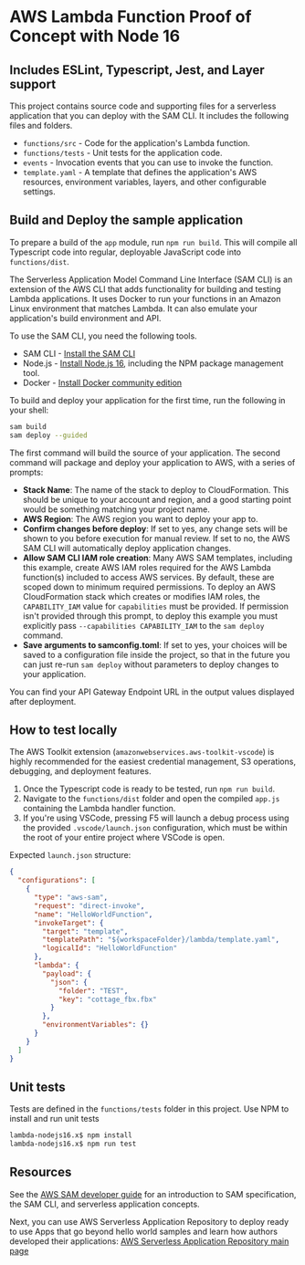 # AWS Lambda Function Proof of Concept with Node 16

## Includes ESLint, Typescript, Jest, and Layer support

This project contains source code and supporting files for a serverless application that you can deploy with the SAM CLI. It includes the following files and folders.

- `functions/src` - Code for the application's Lambda function.
- `functions/tests` - Unit tests for the application code.
- `events` - Invocation events that you can use to invoke the function.
- `template.yaml` - A template that defines the application's AWS resources, environment variables, layers, and other configurable settings.

## Build and Deploy the sample application

To prepare a build of the `app` module, run `npm run build`. This will compile all Typescript code into regular, deployable JavaScript code into `functions/dist`.

The Serverless Application Model Command Line Interface (SAM CLI) is an extension of the AWS CLI that adds functionality for building and testing Lambda applications. It uses Docker to run your functions in an Amazon Linux environment that matches Lambda. It can also emulate your application's build environment and API.

To use the SAM CLI, you need the following tools.

- SAM CLI - [Install the SAM CLI](https://docs.aws.amazon.com/serverless-application-model/latest/developerguide/serverless-sam-cli-install.html)
- Node.js - [Install Node.js 16](https://nodejs.org/en/), including the NPM package management tool.
- Docker - [Install Docker community edition](https://hub.docker.com/search/?type=edition&offering=community)

To build and deploy your application for the first time, run the following in your shell:

```bash
sam build
sam deploy --guided
```

The first command will build the source of your application. The second command will package and deploy your application to AWS, with a series of prompts:

- **Stack Name**: The name of the stack to deploy to CloudFormation. This should be unique to your account and region, and a good starting point would be something matching your project name.
- **AWS Region**: The AWS region you want to deploy your app to.
- **Confirm changes before deploy**: If set to yes, any change sets will be shown to you before execution for manual review. If set to no, the AWS SAM CLI will automatically deploy application changes.
- **Allow SAM CLI IAM role creation**: Many AWS SAM templates, including this example, create AWS IAM roles required for the AWS Lambda function(s) included to access AWS services. By default, these are scoped down to minimum required permissions. To deploy an AWS CloudFormation stack which creates or modifies IAM roles, the `CAPABILITY_IAM` value for `capabilities` must be provided. If permission isn't provided through this prompt, to deploy this example you must explicitly pass `--capabilities CAPABILITY_IAM` to the `sam deploy` command.
- **Save arguments to samconfig.toml**: If set to yes, your choices will be saved to a configuration file inside the project, so that in the future you can just re-run `sam deploy` without parameters to deploy changes to your application.

You can find your API Gateway Endpoint URL in the output values displayed after deployment.

## How to test locally

The AWS Toolkit extension (`amazonwebservices.aws-toolkit-vscode`) is highly recommended for the easiest credential management, S3 operations, debugging, and deployment features.

1. Once the Typescript code is ready to be tested, run `npm run build`.
2. Navigate to the `functions/dist` folder and open the compiled `app.js` containing the Lambda handler function.
3. If you're using VSCode, pressing F5 will launch a debug process using the provided `.vscode/launch.json` configuration, which must be within the root of your entire project where VSCode is open.

Expected `launch.json` structure:

```json
{
  "configurations": [
    {
      "type": "aws-sam",
      "request": "direct-invoke",
      "name": "HelloWorldFunction",
      "invokeTarget": {
        "target": "template",
        "templatePath": "${workspaceFolder}/lambda/template.yaml",
        "logicalId": "HelloWorldFunction"
      },
      "lambda": {
        "payload": {
          "json": {
            "folder": "TEST",
            "key": "cottage_fbx.fbx"
          }
        },
        "environmentVariables": {}
      }
    }
  ]
}
```

## Unit tests

Tests are defined in the `functions/tests` folder in this project. Use NPM to install and run unit tests

```bash
lambda-nodejs16.x$ npm install
lambda-nodejs16.x$ npm run test
```

## Resources

See the [AWS SAM developer guide](https://docs.aws.amazon.com/serverless-application-model/latest/developerguide/what-is-sam.html) for an introduction to SAM specification, the SAM CLI, and serverless application concepts.

Next, you can use AWS Serverless Application Repository to deploy ready to use Apps that go beyond hello world samples and learn how authors developed their applications: [AWS Serverless Application Repository main page](https://aws.amazon.com/serverless/serverlessrepo/)
